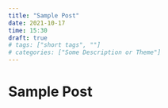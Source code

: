 ```yaml
---
title: "Sample Post"
date: 2021-10-17
time: 15:30
draft: true
# tags: ["short tags", ""]
# categories: ["Some Description or Theme"]
---
```

# Sample Post
